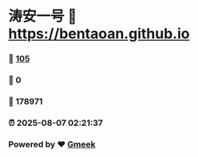 # 涛安一号 :link: https://bentaoan.github.io 
### :page_facing_up: [105](https://bentaoan.github.io/tag.html) 
### :speech_balloon: 0 
### :hibiscus: 178971 
### :alarm_clock: 2025-08-07 02:21:37 
### Powered by :heart: [Gmeek](https://github.com/Meekdai/Gmeek)
